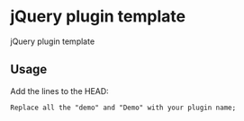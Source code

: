 # jQuery plugin template

jQuery plugin template

## Usage
Add the lines to the HEAD:
```html
Replace all the "demo" and "Demo" with your plugin name;
```